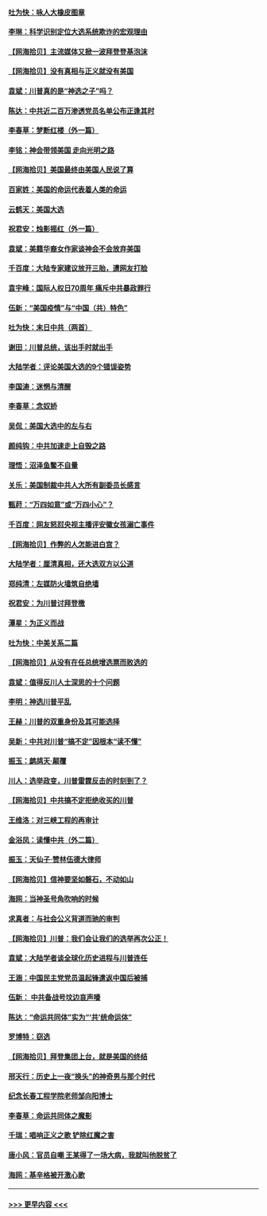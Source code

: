 #### [吐为快：咏人大橡皮图章](../pages/nsc993/n12624470.md?t=12170902) 
#### [李琳：科学识别定位大选系统欺诈的宏观理由](../pages/nsc993/n12624340.md?t=12170902) 
#### [【网海拾贝】主流媒体又掀一波拜登登基泡沫](../pages/nsc993/n12624000.md?t=12170902) 
#### [【网海拾贝】没有真相与正义就没有美国](../pages/nsc993/n12621885.md?t=12170902) 
#### [袁斌：川普真的是“神选之子”吗？](../pages/nsc993/n12621749.md?t=12170902) 
#### [陈达：中共近二百万渗透党员名单公布正逢其时](../pages/nsc993/n12620870.md?t=12170902) 
#### [李春草：梦断红楼（外一篇）](../pages/nsc993/n12619122.md?t=12170902) 
#### [李铭：神会带领美国 走向光明之路](../pages/nsc993/n12618584.md?t=12170902) 
#### [【网海拾贝】美国最终由美国人民说了算](../pages/nsc993/n12617255.md?t=12170902) 
#### [百家姓：美国的命运代表着人类的命运](../pages/nsc993/n12615838.md?t=12170902) 
#### [云鹤天：美国大选](../pages/nsc993/n12615994.md?t=12170902) 
#### [祝君安：烛影摇红（外一篇）](../pages/nsc993/n12615975.md?t=12170902) 
#### [袁斌：美籍华裔女作家谈神会不会放弃美国](../pages/nsc993/n12615263.md?t=12170902) 
#### [千百度：大陆专家建议放开三胎，遭网友打脸](../pages/nsc993/n12614456.md?t=12170902) 
#### [袁宇峰：国际人权日70周年 痛斥中共暴政罪行](../pages/nsc993/n12611965.md?t=12170902) 
#### [伍新：“美国疫情”与“中国（共）特色”](../pages/nsc993/n12611463.md?t=12170902) 
#### [吐为快：末日中共（两首）](../pages/nsc993/n12611461.md?t=12170902) 
#### [谢田：川普总统，该出手时就出手](../pages/nsc993/n12610905.md?t=12170902) 
#### [大陆学者：评论美国大选的9个错误姿势](../pages/nsc993/n12609586.md?t=12170902) 
#### [李国涛：迷惘与清醒](../pages/nsc993/n12607532.md?t=12170902) 
#### [李春草：念奴娇](../pages/nsc993/n12607083.md?t=12170902) 
#### [吴侃：美国大选中的左与右](../pages/nsc993/n12607054.md?t=12170902) 
#### [颜纯钩：中共加速走上自毁之路](../pages/nsc993/n12606473.md?t=12170902) 
#### [理悟：沼泽鱼鳖不自量](../pages/nsc993/n12606454.md?t=12170902) 
#### [关乐：美国制裁中共人大所有副委员长感言](../pages/nsc993/n12606442.md?t=12170902) 
#### [甄莳：“万四如意”或“万四小心”？](../pages/nsc993/n12606091.md?t=12170902) 
#### [千百度：网友怒怼央视主播评安徽女孩溺亡事件](../pages/nsc993/n12605370.md?t=12170902) 
#### [【网海拾贝】作弊的人怎能进白宫？](../pages/nsc993/n12603546.md?t=12170902) 
#### [大陆学者：厘清真相，还大选双方以公道](../pages/nsc993/n12603475.md?t=12170902) 
#### [郑纯清：左媒防火墙筑自绝墙](../pages/nsc993/n12602226.md?t=12170902) 
#### [祝君安：为川普讨拜登檄](../pages/nsc993/n12602199.md?t=12170902) 
#### [潭星：为正义而战](../pages/nsc993/n12600926.md?t=12170902) 
#### [吐为快：中美关系二篇](../pages/nsc993/n12600908.md?t=12170902) 
#### [【网海拾贝】从没有在任总统增选票而败选的](../pages/nsc993/n12600435.md?t=12170902) 
#### [袁斌：值得反川人士深思的十个问题](../pages/nsc993/n12600332.md?t=12170902) 
#### [李明：神选川普平乱](../pages/nsc993/n12599751.md?t=12170902) 
#### [王赫：川普的双重身份及其可能选择](../pages/nsc993/n12599723.md?t=12170902) 
#### [吴新：中共对川普“搞不定”因根本“读不懂”](../pages/nsc993/n12599502.md?t=12170902) 
#### [振玉：鹧鸪天‧颠覆](../pages/nsc993/n12599494.md?t=12170902) 
#### [川人：选举政变，川普雷霆反击的时刻到了？](../pages/nsc993/n12599291.md?t=12170902) 
#### [【网海拾贝】中共搞不定拒绝收买的川普](../pages/nsc993/n12598955.md?t=12170902) 
#### [王维洛：对三峡工程的再审计](../pages/nsc993/n12598436.md?t=12170902) 
#### [金浴凤：读懂中共（外二篇）](../pages/nsc993/n12597943.md?t=12170902) 
#### [振玉：天仙子‧赞林伍德大律师](../pages/nsc993/n12597929.md?t=12170902) 
#### [【网海拾贝】信神要坚如磐石，不动如山](../pages/nsc993/n12597901.md?t=12170902) 
#### [海网：当神圣号角吹响的时候](../pages/nsc993/n12595891.md?t=12170902) 
#### [求真者：与社会公义背道而驰的审判](../pages/nsc993/n12595868.md?t=12170902) 
#### [【网海拾贝】川普：我们会让我们的选举再次公正！](../pages/nsc993/n12594930.md?t=12170902) 
#### [袁斌：大陆学者谈全球化历史进程与川普连任](../pages/nsc993/n12594690.md?t=12170902) 
#### [王涵：中国民主党党员温起锋遣返中国后被捕](../pages/nsc993/n12594540.md?t=12170902) 
#### [伍新： 中共备战号坟边哀声嚎](../pages/nsc993/n12593086.md?t=12170902) 
#### [陈达：“命运共同体”实为“‘共’统命运体”](../pages/nsc993/n12590865.md?t=12170902) 
#### [罗博特：窃选](../pages/nsc993/n12590619.md?t=12170902) 
#### [【网海拾贝】拜登集团上台，就是美国的终结](../pages/nsc993/n12589725.md?t=12170902) 
#### [邢天行：历史上一夜“换头”的神奇男与那个时代](../pages/nsc993/n12589424.md?t=12170902) 
#### [纪念长春工程学院老师邹向阳博士](../pages/nsc993/n12585390.md?t=12170902) 
#### [李春草：命运共同体之魔影](../pages/nsc993/n12585026.md?t=12170902) 
#### [千瑞：唱响正义之歌 铲除红魔之害](../pages/nsc993/n12585002.md?t=12170902) 
#### [唐小风：官员自嘲 王某得了一场大病，我就叫他脱贫了](../pages/nsc993/n12584981.md?t=12170902) 
#### [海网：基辛格被开激心歌](../pages/nsc993/n12584946.md?t=12170902) 

----
#### [ >>> 更早内容 <<< ](../indexes/nsc993-earlier.md)
